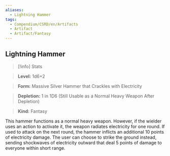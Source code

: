 ```yaml
---
aliases:
  - Lightning Hammer
tags:
  - Compendium/CSRD/en/Artifacts
  - Artifact
  - Artifact/Fantasy
---
```

  
    
## Lightning Hammer    
>[!info] Stats    
> **Level:** 1d6+2    
> **Form:** Massive Silver Hammer that Crackles with Electricity    
> **Depletion:** 1 in 1D6 (Still Usable as a Normal Heavy Weapon After Depletion)    
> **Kind:** Fantasy  
    
This hammer functions as a normal heavy weapon. However, if the wielder uses an action to activate it, the weapon radiates electricity for one round. If used to attack on the next round, the hammer inflicts an additional 10 points of electricity damage. The user can choose to strike the ground instead, sending shockwaves of electricity outward that deal 5 points of damage to everyone within short range.